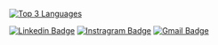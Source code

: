 
<a href="https://github.com/Jhonitay" align="left"><img src="https://github-readme-stats.vercel.app/api/top-langs/?username=Jhonitay&langs_count=3&title_color=0891b2&text_color=ffffff&icon_color=0891b2&bg_color=1c1917&hide_border=true&locale=en&custom_title=Top%20%Languages" alt="Top 3 Languages" /></a>

[![Linkedin Badge](https://img.shields.io/badge/-NitayPrasaddas-0072b1?style=flat&logo=Linkedin&logoColor=white&link=https://www.linkedin.com/in/nitay-prasaddas-7aba8026b/)](https://www.linkedin.com/in/nitay-prasaddas-7aba8026b/)
[![Instragram Badge](https://img.shields.io/badge/-afivve-E4405F?style=flat&logo=instagram&logoColor=white&link=https://www.instagram.com/afivve/)](https://www.instagram.com/afivve/)
[![Gmail Badge](https://img.shields.io/badge/-afivve@gmail.com-c14438?style=flat&logo=Gmail&logoColor=white&link=mailto:afivve@gmail.com)](mailto:afivve@gmail.com)

